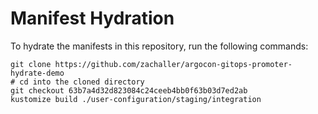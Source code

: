 # Manifest Hydration

To hydrate the manifests in this repository, run the following commands:

```shell
git clone https://github.com/zachaller/argocon-gitops-promoter-hydrate-demo
# cd into the cloned directory
git checkout 63b7a4d32d823084c24ceeb4bb0f63b03d7ed2ab
kustomize build ./user-configuration/staging/integration
```

